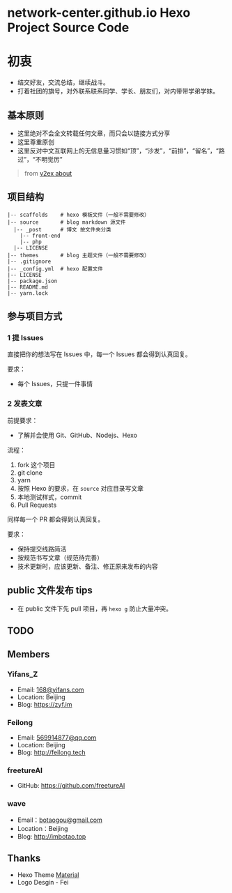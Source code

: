 # network-center.github.io Hexo Project Source Code
# 初衷
- 结交好友，交流总结，继续战斗。
- 打着社团的旗号，对外联系联系同学、学长、朋友们，对内带带学弟学妹。

## 基本原则
- 这里绝对不会全文转载任何文章，而只会以链接方式分享
- 这里尊重原创
- 这里反对中文互联网上的无信息量习惯如“顶”，“沙发”，“前排”，“留名”，“路过”，“不明觉厉”

> from [v2ex about](https://www.v2ex.com/about)

## 项目结构
```
|-- scaffolds    # hexo 模板文件（一般不需要修改）
|-- source       # blog markdown 源文件
  |-- _post      # 博文 按文件夹分类
    |-- front-end
    |-- php
  |-- LICENSE
|-- themes       # blog 主题文件（一般不需要修改）
|-- .gitignore   
|-- _config.yml  # hexo 配置文件
|-- LICENSE
|-- package.json
|-- README.md
|-- yarn.lock
```

## 参与项目方式
### 1 提 Issues
直接把你的想法写在 Issues 中，每一个 Issues 都会得到认真回复。

要求：
- 每个 Issues，只提一件事情

### 2 发表文章
前提要求：
- 了解并会使用 Git、GitHub、Nodejs、Hexo

流程：
1. fork 这个项目
2. git clone
3. yarn
4. 按照 Hexo 的要求，在 `source` 对应目录写文章
5. 本地测试样式，commit
6. Pull Requests

同样每一个 PR 都会得到认真回复。

要求：
- 保持提交线路简洁
- 按规范书写文章（规范待完善）
- 技术更新时，应该更新、备注、修正原来发布的内容

## public 文件发布 tips
- 在 public 文件下先 pull 项目，再 `hexo g` 防止大量冲突。

## TODO

## Members
### Yifans_Z
- Email: 168@yifans.com
- Location: Beijing
- Blog: https://zyf.im

### Feilong
- Email: 569914877@qq.com
- Location: Beijing
- Blog: http://feilong.tech

### freetureAI
- GitHub: https://github.com/freetureAI

### wave
- Email：botaogou@gmail.com
- Location：Beijing
- Blog: http://imbotao.top

## Thanks
- Hexo Theme [Material](https://material.viosey.com)
- Logo Desgin - Fei
